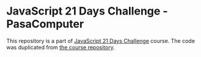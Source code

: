 # JavaScript 21 Days Challenge - PasaComputer

This repository is a part of [JavaScript 21 Days Challenge](https://www.js21.dev/) course. The code was duplicated from [the course repository](https://github.com/lvarayut/JavaScript-21-Days-Challenge).
